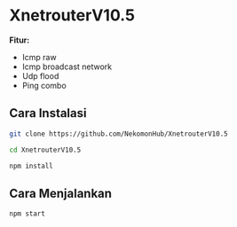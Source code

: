 # XnetrouterV10.5
**Fitur:**
- Icmp raw
- Icmp broadcast network
- Udp flood
- Ping combo

## Cara Instalasi
```bash
git clone https://github.com/NekomonHub/XnetrouterV10.5
```
```bash
cd XnetrouterV10.5
```
```bash
npm install
```
## Cara Menjalankan
```bash
npm start
```
